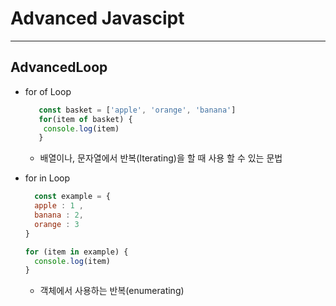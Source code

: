 Advanced Javascipt
==================
<hr/>

## AdvancedLoop

+ for of Loop
  ```javascript
     const basket = ['apple', 'orange', 'banana']   
     for(item of basket) {
      console.log(item)
     }
  ```
  - 배열이나, 문자열에서 반복(Iterating)을 할 때 사용 할 수 있는 문법
 
+ for in Loop
  ```javascript
    const example = {
    apple : 1 ,
    banana : 2,
    orange : 3
  }
  
  for (item in example) {
    console.log(item)
  }
  ```
  - 객체에서 사용하는 반복(enumerating)  